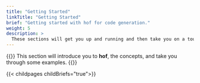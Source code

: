 ```yaml
---
title: "Getting Started"
linkTitle: "Getting Started"
brief: "Getting started with hof for code generation."
weight: 5
description: >
  These sections will get you up and running and then take you on a tour of __hof__
---
```


{{<lead>}}
This section will introduce you to __hof__,
the concepts, and take you through some examples.
{{</lead>}}

{{< childpages childBriefs="true">}}
